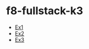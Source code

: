 # f8-fullstack-k3
<!DOCTYPE html>
<html lang="en">
  <head>
    <meta charset="UTF-8" />
    <meta name="viewport" content="width=device-width, initial-scale=1.0" />
    <title>Day-4</title>
  </head>
  <body>
    <ul>
      <li><a href="Ex1/index.html">Ex1</a></li>
      <li><a href="Ex2/index.html">Ex2</a></li>
      <li><a href="Ex3/">Ex3</a></li>
    </ul>
  </body>
</html>